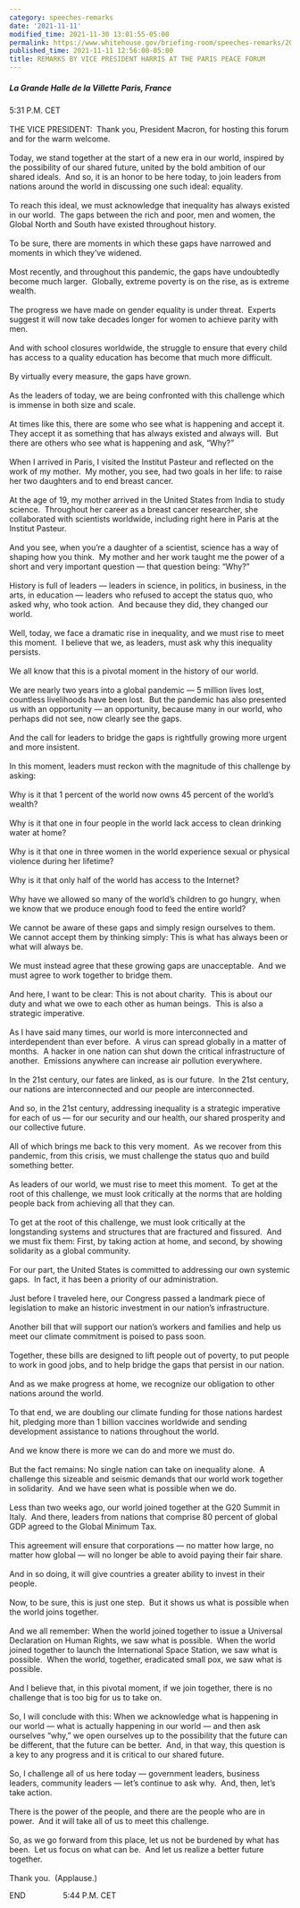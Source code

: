 ```yaml
---
category: speeches-remarks
date: '2021-11-11'
modified_time: 2021-11-30 13:01:55-05:00
permalink: https://www.whitehouse.gov/briefing-room/speeches-remarks/2021/11/11/remarks-by-vice-president-harris-at-the-paris-peace-forum/
published_time: 2021-11-11 12:56:00-05:00
title: REMARKS BY VICE PRESIDENT HARRIS AT THE PARIS PEACE FORUM
---
```

 
##### *La Grande Halle de la Villette Paris, France*

5:31 P.M. CET  
   
THE VICE PRESIDENT:  Thank you, President Macron, for hosting this forum
and for the warm welcome.  
   
Today, we stand together at the start of a new era in our world,
inspired by the possibility of our shared future, united by the bold
ambition of our shared ideals.  And so, it is an honor to be here today,
to join leaders from nations around the world in discussing one such
ideal: equality.  
   
To reach this ideal, we must acknowledge that inequality has always
existed in our world.  The gaps between the rich and poor, men and
women, the Global North and South have existed throughout history.  
   
To be sure, there are moments in which these gaps have narrowed and
moments in which they’ve widened.  
   
Most recently, and throughout this pandemic, the gaps have undoubtedly
become much larger.  Globally, extreme poverty is on the rise, as is
extreme wealth.  
   
The progress we have made on gender equality is under threat.  Experts
suggest it will now take decades longer for women to achieve parity with
men.  
   
And with school closures worldwide, the struggle to ensure that every
child has access to a quality education has become that much more
difficult.  
   
By virtually every measure, the gaps have grown.  
   
As the leaders of today, we are being confronted with this challenge
which is immense in both size and scale.   
   
At times like this, there are some who see what is happening and accept
it.  They accept it as something that has always existed and always
will.  But there are others who see what is happening and ask, “Why?”  
   
When I arrived in Paris, I visited the Institut Pasteur and reflected on
the work of my mother.  My mother, you see, had two goals in her life:
to raise her two daughters and to end breast cancer.  
   
At the age of 19, my mother arrived in the United States from India to
study science.  Throughout her career as a breast cancer researcher, she
collaborated with scientists worldwide, including right here in Paris at
the Institut Pasteur.  
   
And you see, when you’re a daughter of a scientist, science has a way of
shaping how you think.  My mother and her work taught me the power of a
short and very important question — that question being: “Why?”    
   
History is full of leaders — leaders in science, in politics, in
business, in the arts, in education — leaders who refused to accept the
status quo, who asked why, who took action.  And because they did, they
changed our world.  
   
Well, today, we face a dramatic rise in inequality, and we must rise to
meet this moment.  I believe that we, as leaders, must ask why this
inequality persists.   
   
We all know that this is a pivotal moment in the history of our
world.   
   
We are nearly two years into a global pandemic — 5 million lives lost,
countless livelihoods have been lost.  But the pandemic has also
presented us with an opportunity — an opportunity, because many in our
world, who perhaps did not see, now clearly see the gaps.   
   
And the call for leaders to bridge the gaps is rightfully growing more
urgent and more insistent.  
   
In this moment, leaders must reckon with the magnitude of this challenge
by asking:  
   
Why is it that 1 percent of the world now owns 45 percent of the world’s
wealth?  
   
Why is it that one in four people in the world lack access to clean
drinking water at home?  
   
Why is it that one in three women in the world experience sexual or
physical violence during her lifetime?  
   
Why is it that only half of the world has access to the Internet?  
   
Why have we allowed so many of the world’s children to go hungry, when
we know that we produce enough food to feed the entire world?  
   
We cannot be aware of these gaps and simply resign ourselves to them. 
We cannot accept them by thinking simply: This is what has always been
or what will always be.  
   
We must instead agree that these growing gaps are unacceptable.  And we
must agree to work together to bridge them.   
   
And here, I want to be clear: This is not about charity.  This is about
our duty and what we owe to each other as human beings.  This is also a
strategic imperative.  
   
As I have said many times, our world is more interconnected and
interdependent than ever before.  A virus can spread globally in a
matter of months.  A hacker in one nation can shut down the critical
infrastructure of another.  Emissions anywhere can increase air
pollution everywhere.  
   
In the 21st century, our fates are linked, as is our future.  In the
21st century, our nations are interconnected and our people are
interconnected.   
   
And so, in the 21st century, addressing inequality is a strategic
imperative for each of us — for our security and our health, our shared
prosperity and our collective future.  
   
All of which brings me back to this very moment.  As we recover from
this pandemic, from this crisis, we must challenge the status quo and
build something better.  
   
As leaders of our world, we must rise to meet this moment.  To get at
the root of this challenge, we must look critically at the norms that
are holding people back from achieving all that they can.  
   
To get at the root of this challenge, we must look critically at the
longstanding systems and structures that are fractured and fissured. 
And we must fix them: First, by taking action at home, and second, by
showing solidarity as a global community.  
   
For our part, the United States is committed to addressing our own
systemic gaps.  In fact, it has been a priority of our administration.  
   
Just before I traveled here, our Congress passed a landmark piece of
legislation to make an historic investment in our nation’s
infrastructure.  
   
Another bill that will support our nation’s workers and families and
help us meet our climate commitment is poised to pass soon.  
   
Together, these bills are designed to lift people out of poverty, to put
people to work in good jobs, and to help bridge the gaps that persist in
our nation.  
   
And as we make progress at home, we recognize our obligation to other
nations around the world.  
   
To that end, we are doubling our climate funding for those nations
hardest hit, pledging more than 1 billion vaccines worldwide and sending
development assistance to nations throughout the world.  
   
And we know there is more we can do and more we must do.  
   
But the fact remains: No single nation can take on inequality alone.  A
challenge this sizeable and seismic demands that our world work together
in solidarity.  And we have seen what is possible when we do.   
   
Less than two weeks ago, our world joined together at the G20 Summit in
Italy.  And there, leaders from nations that comprise 80 percent of
global GDP agreed to the Global Minimum Tax.  
   
This agreement will ensure that corporations — no matter how large, no
matter how global — will no longer be able to avoid paying their fair
share.  
   
And in so doing, it will give countries a greater ability to invest in
their people.  
   
Now, to be sure, this is just one step.  But it shows us what is
possible when the world joins together.  
   
And we all remember: When the world joined together to issue a Universal
Declaration on Human Rights, we saw what is possible.  When the world
joined together to launch the International Space Station, we saw what
is possible.  When the world, together, eradicated small pox, we saw
what is possible.  
   
And I believe that, in this pivotal moment, if we join together, there
is no challenge that is too big for us to take on.  
   
So, I will conclude with this: When we acknowledge what is happening in
our world — what is actually happening in our world — and then ask
ourselves “why,” we open ourselves up to the possibility that the future
can be different, that the future can be better.  And, in that way, this
question is a key to any progress and it is critical to our shared
future.  
   
So, I challenge all of us here today — government leaders, business
leaders, community leaders — let’s continue to ask why.  And, then,
let’s take action.   
   
There is the power of the people, and there are the people who are in
power.  And it will take all of us to meet this challenge.   
   
So, as we go forward from this place, let us not be burdened by what has
been.  Let us focus on what can be.  And let us realize a better future
together.  
   
Thank you.  (Applause.) 

END                 5:44 P.M. CET
